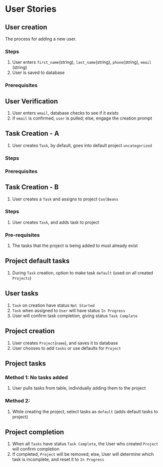 # User Stories 

## User creation 
The process for adding a new user. 
### Steps 
1. User enters `first_name`(string), `last_name`(string), `phone`(string), `email` (string)
2. User is saved to database
### Prerequisites 


## User Verification
1. User enters `email`, database checks to see if it exists
2. If `email` is confirmed, `user` is pulled; else, engage the creation prompt

## Task Creation - A 
1. User creates `Task`, by default, goes into default project `uncategorized` 
### Steps 
### Prerequisites 

## Task Creation - B 
1. User creates a `Task` and assigns to project `CoolBeans` 
### Steps 
1. User creates `Task`, and adds task to project 
### Pre-requisites 
1. The tasks that the project is being added to must already exist 

## Project default tasks
1. During `Task` creation, option to make task `default` (used on all created `Projects`)

## User tasks
1. `Task` on creation have status `Not Started`
2. `Task` when assigned to `User` will have status `In Progress`
3. User will confirm task completion, giving status `Task Complete`


## Project creation

1. User creates `Project`(`name`), and saves it to database
2. User chooses to add `tasks` or use defaults for `Project`

## Project tasks

### Method 1: No tasks added

1. User pulls tasks from table, individually adding them to the project

### Method 2: 

1. While creating the project, select tasks as `default` (adds default tasks to project)

## Project completion
1. When all `Tasks` have status `Task Complete`, the User who created `Project` will confirm completion
2. If completed, `Project` will be removed; else, User will determine which task is incomplete, and reset it to `In Progress`